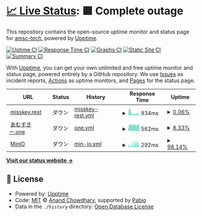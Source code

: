 # [📈 Live Status](https://status.amskey.f5.si): <!--live status--> **🟥 Complete outage**

This repository contains the open-source uptime monitor and status page for [amsc-tech](https://status.amskey.f5.si), powered by [Upptime](https://github.com/upptime/upptime).

[![Uptime CI](https://github.com/amsc-tech/amskey-status/workflows/Uptime%20CI/badge.svg)](https://github.com/amsc-tech/amskey-status/actions?query=workflow%3A%22Uptime+CI%22)
[![Response Time CI](https://github.com/amsc-tech/amskey-status/workflows/Response%20Time%20CI/badge.svg)](https://github.com/amsc-tech/amskey-status/actions?query=workflow%3A%22Response+Time+CI%22)
[![Graphs CI](https://github.com/amsc-tech/amskey-status/workflows/Graphs%20CI/badge.svg)](https://github.com/amsc-tech/amskey-status/actions?query=workflow%3A%22Graphs+CI%22)
[![Static Site CI](https://github.com/amsc-tech/amskey-status/workflows/Static%20Site%20CI/badge.svg)](https://github.com/amsc-tech/amskey-status/actions?query=workflow%3A%22Static+Site+CI%22)
[![Summary CI](https://github.com/amsc-tech/amskey-status/workflows/Summary%20CI/badge.svg)](https://github.com/amsc-tech/amskey-status/actions?query=workflow%3A%22Summary+CI%22)

With [Upptime](https://upptime.js.org), you can get your own unlimited and free uptime monitor and status page, powered entirely by a GitHub repository. We use [Issues](https://github.com/amsc-tech/amskey-status/issues) as incident reports, [Actions](https://github.com/amsc-tech/amskey-status/actions) as uptime monitors, and [Pages](https://status.amskey.f5.si) for the status page.

<!--start: status pages-->
<!-- This summary is generated by Upptime (https://github.com/upptime/upptime) -->
<!-- Do not edit this manually, your changes will be overwritten -->
<!-- prettier-ignore -->
| URL | Status | History | Response Time | Uptime |
| --- | ------ | ------- | ------------- | ------ |
| <img alt="" src="https://icons.duckduckgo.com/ip3/misskey.rest.ico" height="13"> [misskey.rest](https://misskey.rest) | ダウン | [misskey-rest.yml](https://github.com/amsc-tech/amskey-status/commits/HEAD/history/misskey-rest.yml) | <details><summary><img alt="Response time graph" src="./graphs/misskey-rest/response-time-week.png" height="20"> 934ms</summary><br><a href="https://status.amskey.one/history/misskey-rest"><img alt="Response time 918" src="https://img.shields.io/endpoint?url=https%3A%2F%2Fraw.githubusercontent.com%2Famsc-tech%2Famskey-status%2FHEAD%2Fapi%2Fmisskey-rest%2Fresponse-time.json"></a><br><a href="https://status.amskey.one/history/misskey-rest"><img alt="24-hour response time 632" src="https://img.shields.io/endpoint?url=https%3A%2F%2Fraw.githubusercontent.com%2Famsc-tech%2Famskey-status%2FHEAD%2Fapi%2Fmisskey-rest%2Fresponse-time-day.json"></a><br><a href="https://status.amskey.one/history/misskey-rest"><img alt="7-day response time 934" src="https://img.shields.io/endpoint?url=https%3A%2F%2Fraw.githubusercontent.com%2Famsc-tech%2Famskey-status%2FHEAD%2Fapi%2Fmisskey-rest%2Fresponse-time-week.json"></a><br><a href="https://status.amskey.one/history/misskey-rest"><img alt="30-day response time 950" src="https://img.shields.io/endpoint?url=https%3A%2F%2Fraw.githubusercontent.com%2Famsc-tech%2Famskey-status%2FHEAD%2Fapi%2Fmisskey-rest%2Fresponse-time-month.json"></a><br><a href="https://status.amskey.one/history/misskey-rest"><img alt="1-year response time 918" src="https://img.shields.io/endpoint?url=https%3A%2F%2Fraw.githubusercontent.com%2Famsc-tech%2Famskey-status%2FHEAD%2Fapi%2Fmisskey-rest%2Fresponse-time-year.json"></a></details> | <details><summary><a href="https://status.amskey.one/history/misskey-rest">0.06%</a></summary><a href="https://status.amskey.one/history/misskey-rest"><img alt="All-time uptime 61.81%" src="https://img.shields.io/endpoint?url=https%3A%2F%2Fraw.githubusercontent.com%2Famsc-tech%2Famskey-status%2FHEAD%2Fapi%2Fmisskey-rest%2Fuptime.json"></a><br><a href="https://status.amskey.one/history/misskey-rest"><img alt="24-hour uptime 0.45%" src="https://img.shields.io/endpoint?url=https%3A%2F%2Fraw.githubusercontent.com%2Famsc-tech%2Famskey-status%2FHEAD%2Fapi%2Fmisskey-rest%2Fuptime-day.json"></a><br><a href="https://status.amskey.one/history/misskey-rest"><img alt="7-day uptime 0.06%" src="https://img.shields.io/endpoint?url=https%3A%2F%2Fraw.githubusercontent.com%2Famsc-tech%2Famskey-status%2FHEAD%2Fapi%2Fmisskey-rest%2Fuptime-week.json"></a><br><a href="https://status.amskey.one/history/misskey-rest"><img alt="30-day uptime 55.25%" src="https://img.shields.io/endpoint?url=https%3A%2F%2Fraw.githubusercontent.com%2Famsc-tech%2Famskey-status%2FHEAD%2Fapi%2Fmisskey-rest%2Fuptime-month.json"></a><br><a href="https://status.amskey.one/history/misskey-rest"><img alt="1-year uptime 61.81%" src="https://img.shields.io/endpoint?url=https%3A%2F%2Fraw.githubusercontent.com%2Famsc-tech%2Famskey-status%2FHEAD%2Fapi%2Fmisskey-rest%2Fuptime-year.json"></a></details>
| <img alt="" src="https://icons.duckduckgo.com/ip3/amskey.one.ico" height="13"> [あむすきー.one](https://amskey.one) | ダウン | [one.yml](https://github.com/amsc-tech/amskey-status/commits/HEAD/history/one.yml) | <details><summary><img alt="Response time graph" src="./graphs/one/response-time-week.png" height="20"> 562ms</summary><br><a href="https://status.amskey.one/history/one"><img alt="Response time 745" src="https://img.shields.io/endpoint?url=https%3A%2F%2Fraw.githubusercontent.com%2Famsc-tech%2Famskey-status%2FHEAD%2Fapi%2Fone%2Fresponse-time.json"></a><br><a href="https://status.amskey.one/history/one"><img alt="24-hour response time 551" src="https://img.shields.io/endpoint?url=https%3A%2F%2Fraw.githubusercontent.com%2Famsc-tech%2Famskey-status%2FHEAD%2Fapi%2Fone%2Fresponse-time-day.json"></a><br><a href="https://status.amskey.one/history/one"><img alt="7-day response time 562" src="https://img.shields.io/endpoint?url=https%3A%2F%2Fraw.githubusercontent.com%2Famsc-tech%2Famskey-status%2FHEAD%2Fapi%2Fone%2Fresponse-time-week.json"></a><br><a href="https://status.amskey.one/history/one"><img alt="30-day response time 681" src="https://img.shields.io/endpoint?url=https%3A%2F%2Fraw.githubusercontent.com%2Famsc-tech%2Famskey-status%2FHEAD%2Fapi%2Fone%2Fresponse-time-month.json"></a><br><a href="https://status.amskey.one/history/one"><img alt="1-year response time 745" src="https://img.shields.io/endpoint?url=https%3A%2F%2Fraw.githubusercontent.com%2Famsc-tech%2Famskey-status%2FHEAD%2Fapi%2Fone%2Fresponse-time-year.json"></a></details> | <details><summary><a href="https://status.amskey.one/history/one">8.33%</a></summary><a href="https://status.amskey.one/history/one"><img alt="All-time uptime 67.35%" src="https://img.shields.io/endpoint?url=https%3A%2F%2Fraw.githubusercontent.com%2Famsc-tech%2Famskey-status%2FHEAD%2Fapi%2Fone%2Fuptime.json"></a><br><a href="https://status.amskey.one/history/one"><img alt="24-hour uptime 0.45%" src="https://img.shields.io/endpoint?url=https%3A%2F%2Fraw.githubusercontent.com%2Famsc-tech%2Famskey-status%2FHEAD%2Fapi%2Fone%2Fuptime-day.json"></a><br><a href="https://status.amskey.one/history/one"><img alt="7-day uptime 8.33%" src="https://img.shields.io/endpoint?url=https%3A%2F%2Fraw.githubusercontent.com%2Famsc-tech%2Famskey-status%2FHEAD%2Fapi%2Fone%2Fuptime-week.json"></a><br><a href="https://status.amskey.one/history/one"><img alt="30-day uptime 61.95%" src="https://img.shields.io/endpoint?url=https%3A%2F%2Fraw.githubusercontent.com%2Famsc-tech%2Famskey-status%2FHEAD%2Fapi%2Fone%2Fuptime-month.json"></a><br><a href="https://status.amskey.one/history/one"><img alt="1-year uptime 67.35%" src="https://img.shields.io/endpoint?url=https%3A%2F%2Fraw.githubusercontent.com%2Famsc-tech%2Famskey-status%2FHEAD%2Fapi%2Fone%2Fuptime-year.json"></a></details>
| <img alt="" src="https://icons.duckduckgo.com/ip3/s3.amskey.one.ico" height="13"> [MinIO](https://s3.amskey.one/amsc/misskey-rest/d688e3b7-cd01-42ea-86ee-7b05cdc5a110.webp) | ダウン | [min-io.yml](https://github.com/amsc-tech/amskey-status/commits/HEAD/history/min-io.yml) | <details><summary><img alt="Response time graph" src="./graphs/min-io/response-time-week.png" height="20"> 292ms</summary><br><a href="https://status.amskey.one/history/min-io"><img alt="Response time 203" src="https://img.shields.io/endpoint?url=https%3A%2F%2Fraw.githubusercontent.com%2Famsc-tech%2Famskey-status%2FHEAD%2Fapi%2Fmin-io%2Fresponse-time.json"></a><br><a href="https://status.amskey.one/history/min-io"><img alt="24-hour response time 325" src="https://img.shields.io/endpoint?url=https%3A%2F%2Fraw.githubusercontent.com%2Famsc-tech%2Famskey-status%2FHEAD%2Fapi%2Fmin-io%2Fresponse-time-day.json"></a><br><a href="https://status.amskey.one/history/min-io"><img alt="7-day response time 292" src="https://img.shields.io/endpoint?url=https%3A%2F%2Fraw.githubusercontent.com%2Famsc-tech%2Famskey-status%2FHEAD%2Fapi%2Fmin-io%2Fresponse-time-week.json"></a><br><a href="https://status.amskey.one/history/min-io"><img alt="30-day response time 204" src="https://img.shields.io/endpoint?url=https%3A%2F%2Fraw.githubusercontent.com%2Famsc-tech%2Famskey-status%2FHEAD%2Fapi%2Fmin-io%2Fresponse-time-month.json"></a><br><a href="https://status.amskey.one/history/min-io"><img alt="1-year response time 203" src="https://img.shields.io/endpoint?url=https%3A%2F%2Fraw.githubusercontent.com%2Famsc-tech%2Famskey-status%2FHEAD%2Fapi%2Fmin-io%2Fresponse-time-year.json"></a></details> | <details><summary><a href="https://status.amskey.one/history/min-io">98.14%</a></summary><a href="https://status.amskey.one/history/min-io"><img alt="All-time uptime 99.39%" src="https://img.shields.io/endpoint?url=https%3A%2F%2Fraw.githubusercontent.com%2Famsc-tech%2Famskey-status%2FHEAD%2Fapi%2Fmin-io%2Fuptime.json"></a><br><a href="https://status.amskey.one/history/min-io"><img alt="24-hour uptime 89.26%" src="https://img.shields.io/endpoint?url=https%3A%2F%2Fraw.githubusercontent.com%2Famsc-tech%2Famskey-status%2FHEAD%2Fapi%2Fmin-io%2Fuptime-day.json"></a><br><a href="https://status.amskey.one/history/min-io"><img alt="7-day uptime 98.14%" src="https://img.shields.io/endpoint?url=https%3A%2F%2Fraw.githubusercontent.com%2Famsc-tech%2Famskey-status%2FHEAD%2Fapi%2Fmin-io%2Fuptime-week.json"></a><br><a href="https://status.amskey.one/history/min-io"><img alt="30-day uptime 99.27%" src="https://img.shields.io/endpoint?url=https%3A%2F%2Fraw.githubusercontent.com%2Famsc-tech%2Famskey-status%2FHEAD%2Fapi%2Fmin-io%2Fuptime-month.json"></a><br><a href="https://status.amskey.one/history/min-io"><img alt="1-year uptime 99.39%" src="https://img.shields.io/endpoint?url=https%3A%2F%2Fraw.githubusercontent.com%2Famsc-tech%2Famskey-status%2FHEAD%2Fapi%2Fmin-io%2Fuptime-year.json"></a></details>

<!--end: status pages-->

[**Visit our status website →**](https://status.amskey.one)

## 📄 License

- Powered by: [Upptime](https://github.com/upptime/upptime)
- Code: [MIT](./LICENSE) © [Anand Chowdhary](https://anandchowdhary.com), supported by [Pabio](https://pabio.com)
- Data in the `./history` directory: [Open Database License](https://opendatacommons.org/licenses/odbl/1-0/)
